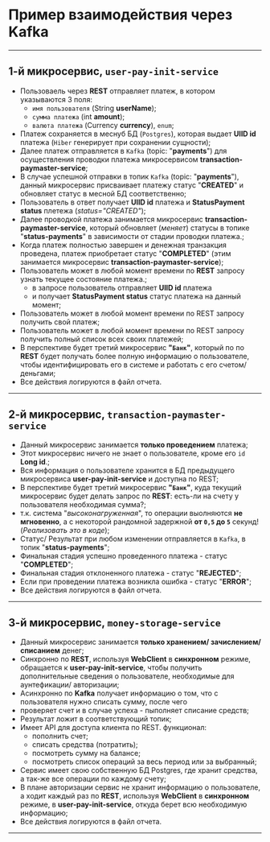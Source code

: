# Пример взаимодействия через Kafka

---
## 1-й микросервис, **`user-pay-init-service`**
- Пользоваель через **REST** отправляет платеж, в котором указываются 3 поля:   
	- `имя пользователя` (String **userName**);
	- `сумма платежа` (int **amount**);
	- `валюта платежа` (Currency **currency**), `enum`;
- Платеж сохраняется в меснуб БД (`Postgres`), которая выдает **UIID id** платежа (`Hiber` генерирует при сохранении сущности);
- Далее платеж отправляется в `Kafka` (topic: "**payments**") для осуществления проводки платежа микросервисом **transaction-paymaster-service**;
- В случае успешной отправки в топик `Kafka` (topic: "**payments**"), данный микросервис присваивает платежу статус "**CREATED**" и обновляет статус в месной БД соответственно;
- Пользователь в ответ получает **UIID id** платежа и **StatusPayment status** плетежа (_status="CREATED"_);
- Далее проводкой платежа занимается микросервис **transaction-paymaster-service**, который обновляет (_меняет_) статусы в топике "**status-payments**" в зависимости от стадии проводки платежа.;
- Когда платеж полностью завершен и денежная транзакция проведена, платеж приобретает статус "**COMPLETED**" (этим занимается микросервис **transaction-paymaster-service**);
- Пользователь может в любой момент времени по **REST** запросу узнать текущее состояние платежа.;
  - в запросе пользователь отправляет **UIID id** платежа
  - и получает **StatusPayment status** статус платежа на данный момент;
- Пользователь может в любой момент времени по REST запросу получить свой платеж;
- Пользователь может в любой момент времени по REST запросу получить полный список всех своих платежей;
- В перспективе будет третий микросервис **"`Банк`"**, который по по **REST** будет получать более полную информацию о пользователе, чтобы идентифицировать его в системе и работать с его счетом/ деньгами;
- Все действия логируются в файл отчета.

---
## 2-й микросервис, **`transaction-paymaster-service`**
- Данный микросервис занимается **только проведением** платежа;
- Этот микросервис ничего не знает о пользователе, кроме его `id` **Long id**.;
- Вся информация о пользователе хранится в БД предыдущего микросервиса **user-pay-init-service** и доступна по REST;
- В перспективе будет третий микросервис **"`Банк`"**, куда текущий микросервис будет делать запрос по **REST**: есть-ли на счету у пользователя необходимая сумма?;
- т.к. система "_высоконагруженная_", то операции выолняются **не мгновенно**, а с некоторой рандомной задержной **от `0,5` до `5`** секунд! (_Реализовать это в коде_);
- Статус/ Результат при любом изменении отправляется в `Kafka`, в топик "**status-payments**";
- Финальная стадия успешно проведенного платежа - статус "**COMPLETED**"; 
- Финальная стадия отклоненного платежа - статус "**REJECTED**"; 
- Если при проведении платежа возникла ошибка - статус "**ERROR**";
- Все действия логируются в файл отчета.

--- 
## 3-й микросервис, **`money-storage-service`**
- Данный микросервис занимается **только хранением/ зачислением/ списанием** денег;
- Синхронно по **REST**, используя **WebClient** в **синхронном** режиме, обращается к **user-pay-init-service**, чтобы получить дополнительные сведения о пользователе, необходимые для аунтефикации/ авторизации;
- Асинхронно по **Kafka** получает информацию о том, что с пользователя нужно списать сумму, после чего
- проверяет счет и в случае успеха - пыполняет списание средств;
- Результат ложит в соответствующий топик;
- Имеет API для доступа клиента по REST. функционал:
  - пополнить счет;
  - списать средства (потратить);
  - посмотреть сумму на балансе;
  - посмотреть список операций за весь период или за выбранный;
- Сервис имеет свою собственную БД Postgres, где хранит средства, а так-же все операции по каждому счету;
- В плане авторизации сервис не хранит информацию о пользователе, а ходит каждый раз по **REST**, используя **WebClient** в **синхронном** режиме, в **user-pay-init-service**, откуда берет всю необходимую информацию;
- Все действия логируются в файл отчета.

---


